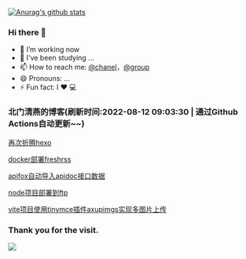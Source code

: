 [![Anurag's github stats](https://github-readme-stats.vercel.app/api?username=bmqy)](https://github.com/anuraghazra/github-readme-stats)
### Hi there 👋
- 🔭 I’m working now
- 🌱 I've been studying ...
- 📫 How to reach me: [@chanel](https://t.me/tcbmqy)，[@group](https://t.me/tgbmqy)
- 😄 Pronouns: ...
- ⚡ Fun fact:  I ❤️ 💻

<!--START_SECTION:bmqy-->

### 北门清燕的博客(刷新时间:2022-08-12 09:03:30 | 通过Github Actions自动更新~~)

[再次折腾hexo](https://www.bmqy.net/2649.html)

[docker部署freshrss](https://www.bmqy.net/2648.html)

[apifox自动导入apidoc接口数据](https://www.bmqy.net/2645.html)

[node项目部署到ftp](https://www.bmqy.net/2640.html)

[vite项目使用tinymce插件axupimgs实现多图片上传](https://www.bmqy.net/2642.html)

<!--END_SECTION:bmqy-->

### Thank you for the visit.
![](http://profile-counter.glitch.me/bmqy/count.svg)
